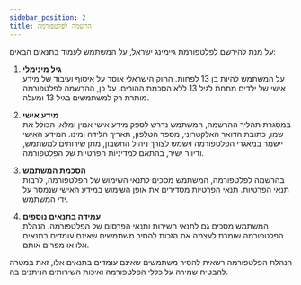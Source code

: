 ```yaml
---
sidebar_position: 2
title: הרשמה לפלטפורמה
---
```



על מנת להירשם לפלטפורמת גיימינג ישראל, על המשתמש לעמוד בתנאים הבאים:

1. **גיל מינימלי**  
   על המשתמש להיות בן 13 לפחות. החוק הישראלי אוסר על איסוף ועיבוד של מידע אישי של ילדים מתחת לגיל 13 ללא הסכמת ההורים. על כן, ההרשמה לפלטפורמה מותרת רק למשתמשים בגיל 13 ומעלה.

2. **מידע אישי**  
   במסגרת תהליך ההרשמה, המשתמש נדרש לספק מידע אישי אמין ומלא, הכולל את שמו, כתובת הדואר האלקטרוני, מספר הטלפון, תאריך הלידה ומינו. המידע האישי יישמר במאגרי הפלטפורמה וישמש לצורך ניהול החשבון, מתן שירותים למשתמש, ודיוור ישיר, בהתאם למדיניות הפרטיות של הפלטפורמה.

3. **הסכמת המשתמש**  
   בהרשמה לפלטפורמה, המשתמש מסכים לתנאי השימוש של הפלטפורמה, לרבות תנאי הפרטיות. תנאי הפרטיות מסדירים את אופן השימוש במידע האישי שנמסר על ידי המשתמש.

4. **עמידה בתנאים נוספים**  
   המשתמש מסכים גם לתנאי השירות ותנאי הפרסום של הפלטפורמה. הנהלת הפלטפורמה שומרת לעצמה את הזכות להסיר משתמשים שאינם עומדים בתנאים אלו או מפרים אותם.

הנהלת הפלטפורמה רשאית להסיר משתמשים שאינם עומדים בתנאים אלו, זאת במטרה להבטיח שמירה על כללי הפלטפורמה ואיכות השירותים הניתנים בה.